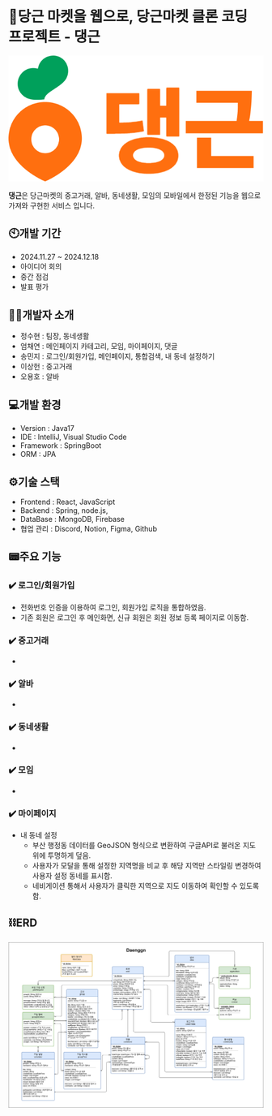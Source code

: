 # 🥕당근 마켓을 웹으로, 당근마켓 클론 코딩 프로젝트 - 댕근
![댕근로고](https://github.com/busanit2024/daenggeun-project/blob/main/frontend/src/images/danggnlogo.png)

**댕근**은 당근마켓의 중고거래, 알바, 동네생활, 모임의 모바일에서 한정된 기능을 웹으로 가져와 구현한 서비스 입니다. 

## 🕙개발 기간
- 2024.11.27 ~ 2024.12.18
- 아이디어 회의
- 중간 점검
- 발표 평가

## 👨‍💻개발자 소개
- 정수현 : 팀장, 동네생활
- 엄채연 : 메인페이지 카테고리, 모임, 마이페이지, 댓글
- 송민지 : 로그인/회원가입, 메인페이지, 통합검색, 내 동네 설정하기
- 이상헌 : 중고거래
- 오용호 : 알바

## 💻개발 환경
- Version : Java17
- IDE : IntelliJ, Visual Studio Code
- Framework : SpringBoot
- ORM : JPA

## ⚙️기술 스택
- Frontend : React, JavaScript
- Backend : Spring, node.js,
- DataBase : MongoDB, Firebase
- 협업 관리 : Discord, Notion, Figma, Github

## 📟주요 기능
### ✔️ 로그인/회원가입
  - 전화번호 인증을 이용하여 로그인, 회원가입 로직을 통합하였음.
  - 기존 회원은 로그인 후 메인화면, 신규 회원은 회원 정보 등록 페이지로 이동함.
### ✔️ 중고거래
  -  
### ✔️ 알바
  - 
### ✔️ 동네생활
  - 
### ✔️ 모임
  - 
### ✔️ 마이페이지
  - 내 동네 설정
    - 부산 행정동 데이터를 GeoJSON 형식으로 변환하여 구글API로 불러온 지도 위에 투명하게 덮음.
    - 사용자가 모달을 통해 설정한 지역명을 비교 후 해당 지역만 스타일링 변경하여 사용자 설정 동네를 표시함.
    - 네비게이션 통해서 사용자가 클릭한 지역으로 지도 이동하여 확인할 수 있도록 함.

## ⛓️ERD
![ERD](https://github.com/busanit2024/daenggeun-project/blob/MJ-davie-forReadme/daenggeun.drawio.png)
